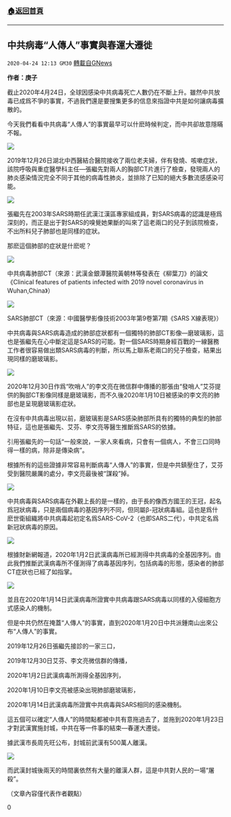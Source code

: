 ###  [:house:返回首頁](https://github.com/ourhimalayas/txt)
---

## 中共病毒“人傳人”事實與春運大遷徙
`2020-04-24 12:13 GM30` [轉載自GNews](https://gnews.org/zh-hant/183625/)

**作者：庚子**

截止2020年4月24日，全球因感染中共病毒死亡人數仍在不斷上升。雖然中共放毒已成爲不爭的事實，不過我們還是要搜集更多的信息來指證中共是如何讓病毒擴散的。

今天我們看看中共病毒“人傳人”的事實最早可以什麽時候判定，而中共卻故意隱瞞不報。

![](https://s3.amazonaws.com/gnews-media-offload/wp-content/uploads/2020/04/24115206/1-210.jpg)

2019年12月26日湖北中西醫結合醫院接收了兩位老夫婦，伴有發燒、咳嗽症狀，該院呼吸與重症醫學科主任—張繼先對兩人的胸部CT片進行了檢查，發現兩人的肺炎感染情況完全不同于其他的病毒性肺炎，並排除了已知的絕大多數流感感染可能。

![](https://s3.amazonaws.com/gnews-media-offload/wp-content/uploads/2020/04/24115300/2-158.jpg)

張繼先在2003年SARS時期任武漢江漢區專家組成員，對SARS病毒的認識是極爲深刻的，而正是出于對SARS的嗅覺她果斷的叫來了這老兩口的兒子到該院檢查，不出所料兒子肺部也是同樣的症狀。

那麽這個肺部的症狀是什麽呢？

![](https://s3.amazonaws.com/gnews-media-offload/wp-content/uploads/2020/04/24115341/3-68.png)

中共病毒肺部CT（來源：武漢金銀潭醫院黃朝林等發表在《柳葉刀》的論文《Clinical features of patients infected with 2019 novel coronavirus in Wuhan,China》）

![](https://s3.amazonaws.com/gnews-media-offload/wp-content/uploads/2020/04/24115417/4-37.png)

SARS肺部CT（來源：中國醫學影像技術2003年第9卷第7期《SARS X線表現》）

中共病毒與SARS病毒造成的肺部症狀都有一個獨特的肺部CT影像—磨玻璃影，這也是張繼先在心中斷定這是SARS的可能。對一個SARS時期身經百戰的一線醫務工作者很容易做出類SARS病毒的判斷，所以馬上聯系老兩口的兒子檢查，結果出現同樣的磨玻璃影。

![](https://s3.amazonaws.com/gnews-media-offload/wp-content/uploads/2020/04/24115503/5-64.jpg)

2020年12月30日作爲“吹哨人”的李文亮在微信群中傳播的那張由“發哨人”艾芬提供的胸部CT影像同樣是磨玻璃影，而不久後2020年1月10日被感染的李文亮的肺部也是呈現磨玻璃影症狀。

在沒有中共病毒出現以前，磨玻璃影是SARS感染肺部所具有的獨特的典型的肺部特征，這也是張繼先、艾芬、李文亮等醫生推斷爲SARS的依據。

引用張繼先的一句話“一般來說，一家人來看病，只會有一個病人，不會三口同時得一樣的病，除非是傳染病”。

根據所有的這些證據非常容易判斷病毒“人傳人”的事實，但是中共鎮壓住了，艾芬受到醫院嚴厲的處分，李文亮最後被“謀殺”掉。

![](https://s3.amazonaws.com/gnews-media-offload/wp-content/uploads/2020/04/24115559/6-42.jpg)

中共病毒與SARS病毒在外觀上長的是一樣的，由于長的像西方國王的王冠，起名爲冠狀病毒，只是兩個病毒的基因序列不同，但同屬β-冠狀病毒組。這也是爲什麽世衛組織將中共病毒起初定名爲SARS-CoV-2（也即SARS二代），中共定名爲新冠狀病毒的原因。

![](https://s3.amazonaws.com/gnews-media-offload/wp-content/uploads/2020/04/24115646/7-30.jpg)

根據財新網報道，2020年1月2日武漢病毒所已經測得中共病毒的全基因序列。由此我們推斷武漢病毒所不僅測得了病毒基因序列，包括病毒的形態，感染者的肺部CT症狀也已經了如指掌。

![](https://s3.amazonaws.com/gnews-media-offload/wp-content/uploads/2020/04/24115736/8-20.jpg)

並且在2020年1月14日武漢病毒所證實中共病毒跟SARS病毒以同樣的入侵細胞方式感染人的機制。

但是中共仍然在掩蓋“人傳人”的事實，直到2020年1月20日中共派鍾南山出來公布“人傳人”的事實。

2019年12月26日張繼先接診的一家三口，

2019年12月30日艾芬、李文亮微信群的傳播，

2020年1月2日武漢病毒所測得全基因序列，

2020年1月10日李文亮被感染出現肺部磨玻璃影，

2020年1月14日武漢病毒所證實中共病毒與SARS相同的感染機制。

這五個可以確定“人傳人”的時間點都被中共有意拖過去了，並拖到2020年1月23日才對武漢實施封城，中共在等一件事的結束—春運大遷徙。

據武漢市長周先旺公布，封城前武漢有500萬人離漢。

![](https://s3.amazonaws.com/gnews-media-offload/wp-content/uploads/2020/04/24115822/9-11.png)

而武漢封城後兩天的時間裏依然有大量的離漢人群，這是中共對人民的一場“屠殺”。

（文章內容僅代表作者觀點）

0
